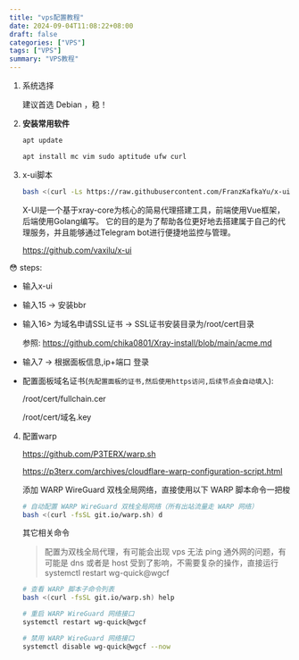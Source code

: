 ```yaml
---
title: "vps配置教程"
date: 2024-09-04T11:08:22+08:00
draft: false
categories: ["VPS"]
tags: ["VPS"]
summary: "VPS教程"
---
```


1. 系统选择

   建议首选 Debian ，稳！

2. **安装常用软件**

   ```bash
   apt update
   
   apt install mc vim sudo aptitude ufw curl
   ```

   

3. x-ui脚本

   ```bash
   bash <(curl -Ls https://raw.githubusercontent.com/FranzKafkaYu/x-ui/master/install.sh) 0.3.4.4
   ```

   X-UI是一个基于xray-core为核心的简易代理搭建工具，前端使用Vue框架，后端使用Golang编写。 它的目的是为了帮助各位更好地去搭建属于自己的代理服务，并且能够通过Telegram bot进行便捷地监控与管理。

   https://github.com/vaxilu/x-ui

   

:flushed: steps:

- 输入x-ui

- 输入15 -> 安装bbr

- 输入16> 为域名申请SSL证书  ->  SSL证书安装目录为/root/cert目录

  参照:  https://github.com/chika0801/Xray-install/blob/main/acme.md

- 输入7 -> 根据面板信息,ip+端口 登录

- 配置面板域名证书(`先配置面板的证书,然后使用https访问,后续节点会自动填入`):

  /root/cert/fullchain.cer

  /root/cert/域名.key

4. 配置warp

   https://github.com/P3TERX/warp.sh

   https://p3terx.com/archives/cloudflare-warp-configuration-script.html

   添加 WARP Wire­Guard 双栈全局网络，直接使用以下 WARP 脚本命令一把梭

   ```bash
   # 自动配置 WARP WireGuard 双栈全局网络（所有出站流量走 WARP 网络）
   bash <(curl -fsSL git.io/warp.sh) d
   ```

   其它相关命令

   > 配置为双栈全局代理，有可能会出现 vps 无法 ping 通外网的问题，有可能是 dns 或者是 host 受到了影响，不需要复杂的操作，直接运行
   > systemctl restart wg-quick@wgcf

   ```bash
   # 查看 WARP 脚本子命令列表
   bash <(curl -fsSL git.io/warp.sh) help
   
   # 重启 WARP WireGuard 网络接口
   systemctl restart wg-quick@wgcf
   
   # 禁用 WARP WireGuard 网络接口
   systemctl disable wg-quick@wgcf --now
   ```

   

